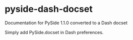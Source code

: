 pyside-dash-docset
==================

Documentation for PySide 1.1.0 converted to a Dash docset


Simply add PySide.docset in Dash preferences.
